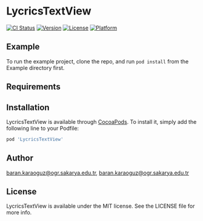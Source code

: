# LycricsTextView

[![CI Status](https://img.shields.io/travis/baran.karaoguz@ogr.sakarya.edu.tr/LycricsTextView.svg?style=flat)](https://travis-ci.org/baran.karaoguz@ogr.sakarya.edu.tr/LycricsTextView)
[![Version](https://img.shields.io/cocoapods/v/LycricsTextView.svg?style=flat)](https://cocoapods.org/pods/LycricsTextView)
[![License](https://img.shields.io/cocoapods/l/LycricsTextView.svg?style=flat)](https://cocoapods.org/pods/LycricsTextView)
[![Platform](https://img.shields.io/cocoapods/p/LycricsTextView.svg?style=flat)](https://cocoapods.org/pods/LycricsTextView)

## Example

To run the example project, clone the repo, and run `pod install` from the Example directory first.

## Requirements

## Installation

LycricsTextView is available through [CocoaPods](https://cocoapods.org). To install
it, simply add the following line to your Podfile:

```ruby
pod 'LycricsTextView'
```

## Author

baran.karaoguz@ogr.sakarya.edu.tr, baran.karaoguz@ogr.sakarya.edu.tr

## License

LycricsTextView is available under the MIT license. See the LICENSE file for more info.
